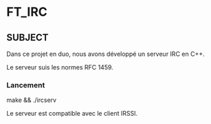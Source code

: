 # FT_IRC

## SUBJECT

Dans ce projet en duo, nous avons développé un serveur IRC en C++.

Le serveur suis les normes RFC 1459.

### Lancement

make && ./ircserv <port> <passowrd>

Le serveur est compatible avec le client IRSSI.
